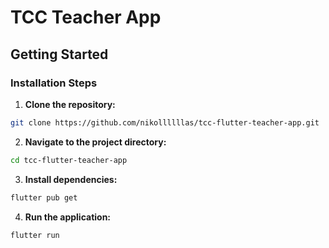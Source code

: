 # TCC Teacher App

## Getting Started

### Installation Steps

1. **Clone the repository:**

```bash
git clone https://github.com/nikollllllas/tcc-flutter-teacher-app.git
```

2. **Navigate to the project directory:**

```bash
cd tcc-flutter-teacher-app
```

3. **Install dependencies:**

```bash
flutter pub get
```

4. **Run the application:**

```bash
flutter run
```
